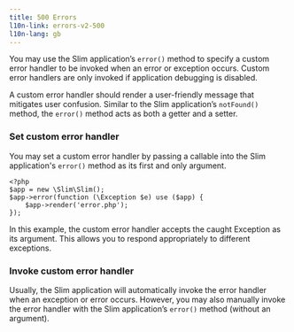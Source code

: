 ```yaml
---
title: 500 Errors
l10n-link: errors-v2-500
l10n-lang: gb
---
```

You may use the Slim application’s `error()` method to specify a custom error handler to be invoked when an error or
exception occurs. Custom error handlers are only invoked if application debugging is disabled.

A custom error handler should render a user-friendly message that mitigates user confusion. Similar to the Slim
application’s `notFound()` method, the `error()` method acts as both a getter and a setter.

### Set custom error handler

You may set a custom error handler by passing a callable into the Slim application's `error()` method as its first
and only argument.

    <?php
    $app = new \Slim\Slim();
    $app->error(function (\Exception $e) use ($app) {
        $app->render('error.php');
    });

In this example, the custom error handler accepts the caught Exception as its argument. This allows you to respond
appropriately to different exceptions.

### Invoke custom error handler

Usually, the Slim application will automatically invoke the error handler when an exception or error occurs.
However, you may also manually invoke the error handler with the Slim application’s `error()` method
(without an argument).
